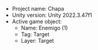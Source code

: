 <!-- UNITY CODE ASSIST INSTRUCTIONS START -->
- Project name: Chapa
- Unity version: Unity 2022.3.47f1
- Active game object:
  - Name: Enemigo (1)
  - Tag: Target
  - Layer: Target
<!-- UNITY CODE ASSIST INSTRUCTIONS END -->